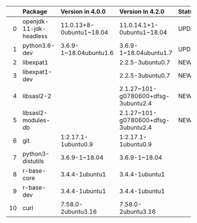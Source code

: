 <!-- markdown-link-check-disable -->

|    | Package                 | Version in 4.0.0         | Version in 4.2.0                    | Status   |
|---:|:------------------------|:-------------------------|:------------------------------------|:---------|
|  0 | openjdk-11-jdk-headless | 11.0.13+8-0ubuntu1~18.04 | 11.0.14.1+1-0ubuntu1~18.04          | UPDATED  |
|  1 | python3.6-dev           | 3.6.9-1~18.04ubuntu1.6   | 3.6.9-1~18.04ubuntu1.7              | UPDATED  |
|  2 | libexpat1               |                          | 2.2.5-3ubuntu0.7                    | NEW      |
|  3 | libexpat1-dev           |                          | 2.2.5-3ubuntu0.7                    | NEW      |
|  4 | libsasl2-2              |                          | 2.1.27~101-g0780600+dfsg-3ubuntu2.4 | NEW      |
|  5 | libsasl2-modules-db     |                          | 2.1.27~101-g0780600+dfsg-3ubuntu2.4 | NEW      |
|  6 | git                     | 1:2.17.1-1ubuntu0.9      | 1:2.17.1-1ubuntu0.9                 |          |
|  7 | python3-distutils       | 3.6.9-1~18.04            | 3.6.9-1~18.04                       |          |
|  8 | r-base-core             | 3.4.4-1ubuntu1           | 3.4.4-1ubuntu1                      |          |
|  9 | r-base-dev              | 3.4.4-1ubuntu1           | 3.4.4-1ubuntu1                      |          |
| 10 | curl                    | 7.58.0-2ubuntu3.16       | 7.58.0-2ubuntu3.16                  |          |